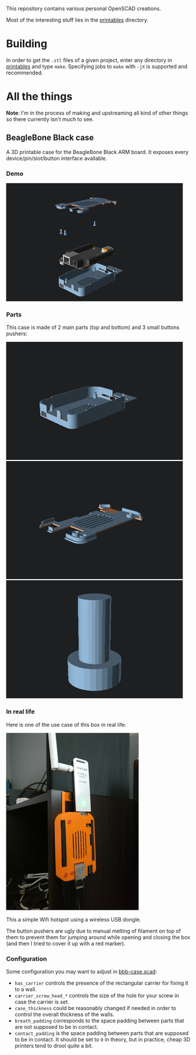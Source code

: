 This repository contains various personal OpenSCAD creations.

Most of the interesting stuff lies in the [printables](printables) directory.

Building
========

In order to get the `.stl` files of a given project, enter any directory in
[printables](printables/) and type `make`. Specifying jobs to `make` with `-jX`
is supported and recommended.

All the things
==============

**Note**: I'm in the process of making and upstreaming all kind of other things
so there currently isn't much to see.

BeagleBone Black case
---------------------

A 3D printable case for the BeagleBone Black ARM board. It exposes every
device/pin/slot/button interface available.

### Demo

![Case demo](img/bbb-case/bbb-case.gif)

### Parts

This case is made of 2 main parts (top and bottom) and 3 small buttons pushers:

![Case bottom](img/bbb-case/bbb-case-bottom.png)
![Case top](img/bbb-case/bbb-case-top.png)
![Case button pusher](img/bbb-case/bbb-case-btnpusher.png)

### In real life

Here is one of the use case of this box in real life:

![In real life](img/bbb-case/real-life.jpg)

This a simple Wifi hotspot using a wireless USB dongle.

The button pushers are ugly due to manual melting of filament on top of them to
prevent them for jumping around while opening and closing the box (and then I
tried to cover it up with a red marker).

### Configuration

Some configuration you may want to adjust in [bbb-case.scad](printables/bbb-case/bbb-case.scad):

- `has_carrier` controls the presence of the rectangular carrier for fixing it
  to a wall.
- `carrier_screw_head_*` controls the size of the hole for your screw in case
  the carrier is set.
- `case_thickness` could be reasonably changed if needed in order to control
  the overall thickness of the walls.
- `breath_padding` corresponds to the space padding between parts that are not
  supposed to be in contact.
- `contact_padding` is the space padding between parts that are supposed to be
  in contact. It should be set to `0` in theory, but in practice, cheap 3D
  printers tend to drool quite a bit.
